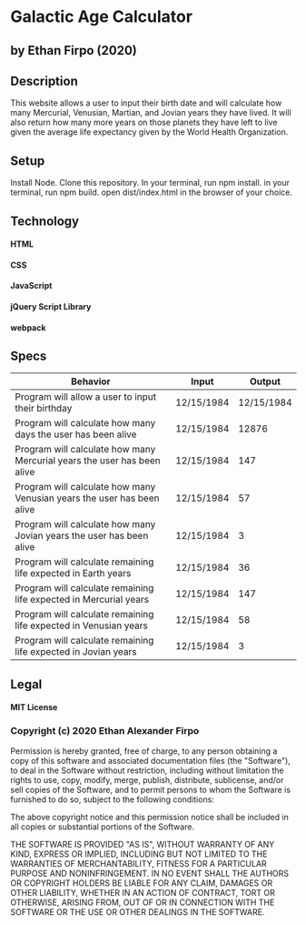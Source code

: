# Galactic Age Calculator

## by Ethan Firpo (2020)

## Description

This website allows a user to input their birth date and will calculate how many Mercurial, Venusian, Martian, and Jovian years they have lived. It will also return how many more years on those planets they have left to live given the average life expectancy given by the World Health Organization. 

## Setup

Install Node.
Clone this repository.
In your terminal, run npm install.
in your terminal, run npm build.
open dist/index.html in the browser of your choice.

## Technology

#### HTML
#### CSS
#### JavaScript
#### jQuery Script Library
#### webpack

## Specs

|Behavior|Input|Output|
|-----|-----|-----|
|Program will allow a user to input their birthday|12/15/1984|12/15/1984|
|Program will calculate how many days the user has been alive|12/15/1984|12876|
|Program will calculate how many Mercurial years the user has been alive|12/15/1984|147|
|Program will calculate how many Venusian years the user has been alive|12/15/1984|57|
|Program will calculate how many Jovian years the user has been alive|12/15/1984|3|
|Program will calculate remaining life expected in Earth years|12/15/1984|36|
|Program will calculate remaining life expected in Mercurial years|12/15/1984|147|
|Program will calculate remaining life expected in Venusian years|12/15/1984|58|
|Program will calculate remaining life expected in Jovian years|12/15/1984|3|

## Legal

#### MIT License

### Copyright (c) 2020 Ethan Alexander Firpo

Permission is hereby granted, free of charge, to any person obtaining a copy
of this software and associated documentation files (the "Software"), to deal
in the Software without restriction, including without limitation the rights
to use, copy, modify, merge, publish, distribute, sublicense, and/or sell
copies of the Software, and to permit persons to whom the Software is
furnished to do so, subject to the following conditions:

The above copyright notice and this permission notice shall be included in all
copies or substantial portions of the Software.

THE SOFTWARE IS PROVIDED "AS IS", WITHOUT WARRANTY OF ANY KIND, EXPRESS OR
IMPLIED, INCLUDING BUT NOT LIMITED TO THE WARRANTIES OF MERCHANTABILITY,
FITNESS FOR A PARTICULAR PURPOSE AND NONINFRINGEMENT. IN NO EVENT SHALL THE
AUTHORS OR COPYRIGHT HOLDERS BE LIABLE FOR ANY CLAIM, DAMAGES OR OTHER
LIABILITY, WHETHER IN AN ACTION OF CONTRACT, TORT OR OTHERWISE, ARISING FROM,
OUT OF OR IN CONNECTION WITH THE SOFTWARE OR THE USE OR OTHER DEALINGS IN THE
SOFTWARE.
